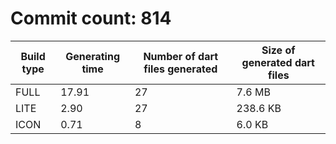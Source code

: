 # Commit count: 814
| Build type | Generating time | Number of dart files generated | Size of generated dart files |
|------------|-----------------|-------------------------------|------------------------------|
| FULL | 17.91 | 27 | 7.6 MB |
| LITE | 2.90 | 27 | 238.6 KB |
| ICON | 0.71 | 8 | 6.0 KB |
